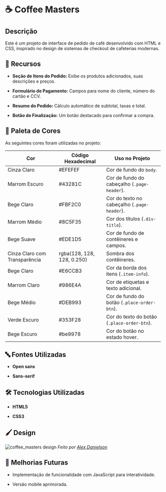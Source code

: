 # ☕ Coffee Masters

## Descrição

Este é um projeto de interface de pedido de café desenvolvido com HTML e CSS, inspirado no design de sistemas de checkout de cafeterias modernas.

## 📌 Recursos
* **Seção de Itens do Pedido:** Exibe os produtos adicionados, suas descrições e preços.

* **Formulário de Pagamento:** Campos para nome do cliente, número do cartão e CCV.

* **Resumo do Pedido:** Cálculo automático de subtotal, taxas e total.

* **Botão de Finalização:** Um botão destacado para confirmar a compra.


## 🎨 Paleta de Cores

As seguintes cores foram utilizadas no projeto:

| Cor        | Código Hexadecimal | Uso no Projeto                              |
|------------|---------------------|---------------------------------------------|
| Cinza Claro| #EFEFEF             | Cor de fundo do `body`.                     |
| Marrom Escuro| #43281C           | Cor de fundo do cabeçalho (`.page-header`). |
| Bege Claro | #FBF2C0             | Cor do texto no cabeçalho (`.page-header`). |
| Marrom Médio| #8C5F35            | Cor dos títulos (`.div-title`).             |
| Bege Suave | #EDE1D5             | Cor de fundo de contêineres e campos.       |
| Cinza Claro com Transparência | rgba(128, 128, 128, 0.250) | Sombra dos contêineres. |
| Bege Claro | #E6CCB3             | Cor da borda dos itens (`.item-info`).      |
| Marrom Claro| #986E4A            | Cor de etiquetas e texto adicional.         |
| Bege Médio | #DEB993             | Cor de fundo do botão (`.place-order-btn`). |
| Verde Escuro| #353F28            | Cor do texto do botão (`.place-order-btn`). |
| Bege Escuro| #be9978             | Cor do botão no estado hover.               |

## 🔤 Fontes Utilizadas
* **Open sans**

* **Sans-serif**

## 🛠️ Tecnologias Utilizadas
* **HTML5**

* **CSS3**

## 🖌️ Design
![coffee_masters design](https://github.com/user-attachments/assets/ef3ae68f-572e-4e0a-b955-ab3e55b16305)
*Feito por [Alex Danielson](https://www.alexdanielson.com/)*

## 📌 Melhorias Futuras
* Implementação de funcionalidade com JavaScript para interatividade.

* Versão mobile aprimorada.
